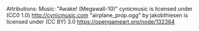 


Attributions:
Music:
"Awake! (Megawall-10)" cynicmusic is licensed under (CC0 1.0)
    http://cynicmusic.com
"airplane_prop.ogg" by jakobthiesen is licensed under (CC BY) 3.0
    https://opengameart.org/node/132364